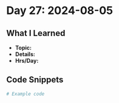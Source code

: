 # Day 27: 2024-08-05

## What I Learned
- **Topic:**
- **Details:**
- **Hrs/Day:**

## Code Snippets
```python
# Example code
